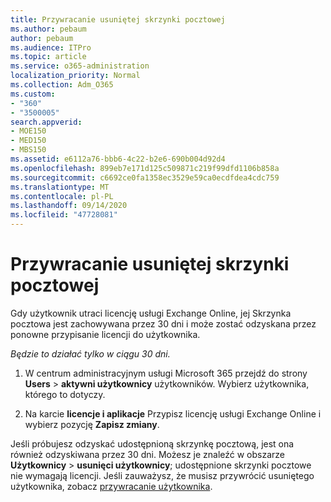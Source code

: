 ```yaml
---
title: Przywracanie usuniętej skrzynki pocztowej
ms.author: pebaum
author: pebaum
ms.audience: ITPro
ms.topic: article
ms.service: o365-administration
localization_priority: Normal
ms.collection: Adm_O365
ms.custom:
- "360"
- "3500005"
search.appverid:
- MOE150
- MED150
- MBS150
ms.assetid: e6112a76-bbb6-4c22-b2e6-690b004d92d4
ms.openlocfilehash: 899eb7e171d125c509871c219f99dfd1106b858a
ms.sourcegitcommit: c6692ce0fa1358ec3529e59ca0ecdfdea4cdc759
ms.translationtype: MT
ms.contentlocale: pl-PL
ms.lasthandoff: 09/14/2020
ms.locfileid: "47728081"
---
```

# <a name="restore-a-deleted-mailbox"></a>Przywracanie usuniętej skrzynki pocztowej

Gdy użytkownik utraci licencję usługi Exchange Online, jej Skrzynka pocztowa jest zachowywana przez 30 dni i może zostać odzyskana przez ponowne przypisanie licencji do użytkownika.
  
 *Będzie to działać tylko w ciągu 30 dni.*  
  
1. W centrum administracyjnym usługi Microsoft 365 przejdź do strony **Users** \> **aktywni użytkownicy** użytkowników. Wybierz użytkownika, którego to dotyczy.

2. Na karcie **licencje i aplikacje** Przypisz licencję usługi Exchange Online i wybierz pozycję **Zapisz zmiany**.

Jeśli próbujesz odzyskać udostępnioną skrzynkę pocztową, jest ona również odzyskiwana przez 30 dni. Możesz je znaleźć w obszarze **Użytkownicy** \> **usunięci użytkownicy**; udostępnione skrzynki pocztowe nie wymagają licencji. Jeśli zauważysz, że musisz przywrócić usuniętego użytkownika, zobacz [przywracanie użytkownika](https://docs.microsoft.com/microsoft-365/admin/add-users/restore-user).
  